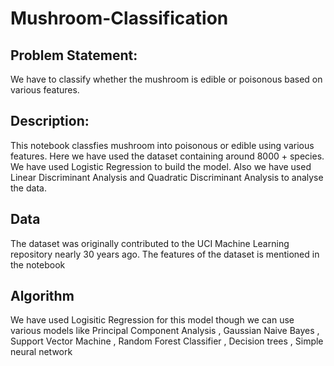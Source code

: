 # Mushroom-Classification
## Problem Statement: 
We have to classify whether the mushroom is edible or poisonous based on various features.
## Description: 
This notebook classfies mushroom into poisonous or edible using various features. Here we have used the dataset containing around 8000 + species. We have used Logistic Regression to build the model. Also we have used Linear Discriminant Analysis and Quadratic Discriminant Analysis to analyse the data. 
## Data
The dataset was originally contributed to the UCI Machine Learning repository nearly 30 years ago.
The features of the dataset is mentioned in the notebook
## Algorithm
We have used Logisitic Regression for this model though we can use various models like Principal Component Analysis , Gaussian Naive Bayes , Support Vector Machine , Random Forest Classifier , Decision trees , Simple neural network
